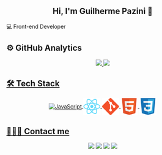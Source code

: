 <h2 align="center">
   Hi, I'm Guilherme Pazini 👋
</h2>
💻 Front-end Developer

## ⚙️ GitHub Analytics
<div>
<p align="center">
<a href="https://github.com/gpazini">
<img height="145em" src="https://github-readme-stats.vercel.app/api?username=gpazini&show_icons=true&theme=dark&include_all_commits=true&count_private=true"/>
<img height="145em" src="https://github-readme-stats.vercel.app/api/top-langs/?username=gpazini&layout=compact&langs_count=7&theme=dark"/>
</p>
</div>

## 🛠 Tech Stack

<div>
<p align="center">
<img align="center" alt="JavaScript" width="45" src="https://cdn.jsdelivr.net/gh/devicons/devicon/icons/javascript/javascript-plain.svg" />
<img align="center" alt="React" width="45" src="https://raw.githubusercontent.com/devicons/devicon/master/icons/react/react-original.svg"> 
<img align="center" alt="GIT" width="45" src="https://raw.githubusercontent.com/devicons/devicon/master/icons/git/git-plain.svg"> 
<img align="center" alt="HTML" width="45" src="https://raw.githubusercontent.com/devicons/devicon/master/icons/html5/html5-original.svg"> 
<img align="center" alt="CSS" width="45" src="https://raw.githubusercontent.com/devicons/devicon/master/icons/css3/css3-original.svg"> 
</p>  
</div>

## 👨🏽‍🦲  Contact me

<div>
<p align="center">
<a href="https://www.linkedin.com/in/guilhermepazini/" target="_blank"><img src="https://img.shields.io/badge/LinkedIn-0077B5?style=for-the-badge&logo=linkedin&logoColor=white" target="_blank"></a>
<a href="https://api.whatsapp.com/send?phone=5511992863883"><img src="https://img.shields.io/badge/WhatsApp-25D366?style=for-the-badge&logo=whatsapp&logoColor=white"></a>
<a href="https://www.facebook.com/gpazini"><img src="https://img.shields.io/badge/Facebook-1877F2?style=for-the-badge&logo=facebook&logoColor=white"></a>
<a href = "mailto:pazini.guilherme@gmail.com"><img src="https://img.shields.io/badge/Gmail-D14836?style=for-the-badge&logo=gmail&logoColor=white" target="_blank"></a>
</p>  
</div>

<!-- - 🔭 I’m currently working on ...
- 🌱 I’m currently learning ...
- 👯 I’m looking to collaborate on ...
- 🤔 I’m looking for help with ...
- 💬 Ask me about ...
- 📫 How to reach me: ...
- 😄 Pronouns: ...
- ⚡ Fun fact: ... -->
